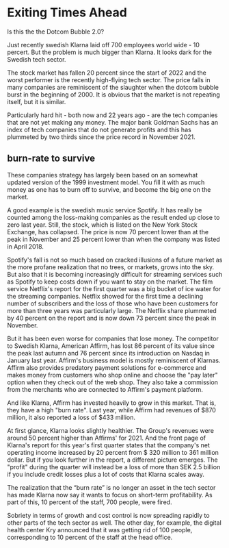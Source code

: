 # Exiting Times Ahead

Is this the the Dotcom Bubble 2.0?

Just recently swedish Klarna laid off 700 employees world wide - 10 percert. But the problem is much bigger than Klarna. It looks dark for the Swedish tech sector.

The stock market has fallen 20 percent since the start of 2022 and the worst performer is the recently high-flying tech sector.
The price falls in many companies are reminiscent of the slaughter when the dotcom bubble burst in the beginning of 2000.
It is obvious that the market is not repeating itself, but it is similar.

Particularly hard hit - both now and 22 years ago - are the tech companies that are not yet making any money.
The major bank Goldman Sachs has an index of tech companies that do not generate profits and this has plummeted by two thirds since the price record in November 2021.

## burn-rate to survive
These companies strategy has largely been based on an somewhat updated version of the 1999 investment model. You fill it with as much money as one has to burn off to survive, and become the big one on the market.

A good example is the swedish music service Spotify. It has really be counted among the loss-making companies as the result ended up close to zero last year. Still, the stock, which is listed on the New York Stock Exchange, has collapsed. The price is now 70 percent lower than at the peak in November and 25 percent lower than when the company was listed in April 2018.

Spotify's fall is not so much based on cracked illusions of a future market as the more profane realization that no trees, or markets, grows into the sky. But also that it is becoming increasingly difficult for streaming services such as Spotify to keep costs down if you want to stay on the market.
The film service Netflix's report for the first quarter was a big bucket of ice water for the streaming companies. Netflix showed for the first time a declining number of subscribers and the loss of those who have been customers for more than three years was particularly large. The Netflix share plummeted by 40 percent on the report and is now down 73 percent since the peak in November.

But it has been even worse for companies that lose money. The competitor to Swedish Klarna, American Affirm, has lost 86 percent of its value since the peak last autumn and 76 percent since its introduction on Nasdaq in January last year. Affirm's business model is mostly reminiscent of Klarnas. Affirm also provides predatory payment solutions for e-commerce and makes money from customers who shop online and choose the "pay later" option when they check out of the web shop. They also take a commission from the merchants who are connected to Affirm's payment platform.

And like Klarna, Affirm has invested heavily to grow in this market. That is, they have a high "burn rate". Last year, while Affirm had revenues of $870 million, it also reported a loss of $433 million.

At first glance, Klarna looks slightly healthier. The Group's revenues were around 50 percent higher than Affirms' for 2021. And the front page of Klarna's report for this year's first quarter states that the company's net operating income increased by 20 percent from $ 320 million to 361 million dollar. But if you look further in the report, a different picture emerges. The "profit" during the quarter will instead be a loss of more than SEK 2.5 billion if you include credit losses plus a lot of costs that Klarna scales away.

The realization that the “burn rate” is no longer an asset in the tech sector has made Klarna now say it wants to focus on short-term profitability. As part of this, 10 percent of the staff, 700 people, were fired.

Sobriety in terms of growth and cost control is now spreading rapidly to other parts of the tech sector as well. The other day, for example, the digital health center Kry announced that it was getting rid of 100 people, corresponding to 10 percent of the staff at the head office.
